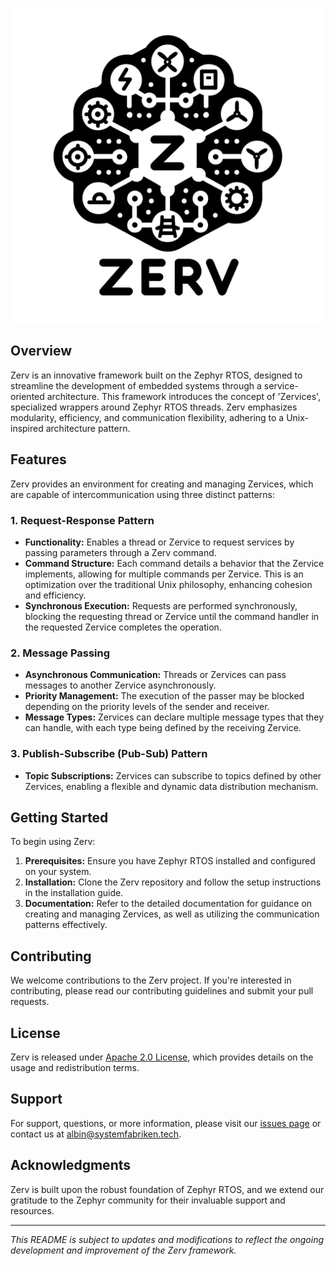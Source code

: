![Zerv_logo](Zerv_logo.png)

## Overview

Zerv is an innovative framework built on the Zephyr RTOS, designed to streamline the development of embedded systems through a service-oriented architecture. This framework introduces the concept of 'Zervices', specialized wrappers around Zephyr RTOS threads. Zerv emphasizes modularity, efficiency, and communication flexibility, adhering to a Unix-inspired architecture pattern.

## Features

Zerv provides an environment for creating and managing Zervices, which are capable of intercommunication using three distinct patterns:

### 1. Request-Response Pattern

- **Functionality:** Enables a thread or Zervice to request services by passing parameters through a Zerv command.
- **Command Structure:** Each command details a behavior that the Zervice implements, allowing for multiple commands per Zervice. This is an optimization over the traditional Unix philosophy, enhancing cohesion and efficiency.
- **Synchronous Execution:** Requests are performed synchronously, blocking the requesting thread or Zervice until the command handler in the requested Zervice completes the operation.

### 2. Message Passing

- **Asynchronous Communication:** Threads or Zervices can pass messages to another Zervice asynchronously.
- **Priority Management:** The execution of the passer may be blocked depending on the priority levels of the sender and receiver.
- **Message Types:** Zervices can declare multiple message types that they can handle, with each type being defined by the receiving Zervice.

### 3. Publish-Subscribe (Pub-Sub) Pattern

- **Topic Subscriptions:** Zervices can subscribe to topics defined by other Zervices, enabling a flexible and dynamic data distribution mechanism.

## Getting Started

To begin using Zerv:

1. **Prerequisites:** Ensure you have Zephyr RTOS installed and configured on your system.
2. **Installation:** Clone the Zerv repository and follow the setup instructions in the installation guide.
3. **Documentation:** Refer to the detailed documentation for guidance on creating and managing Zervices, as well as utilizing the communication patterns effectively.

## Contributing

We welcome contributions to the Zerv project. If you're interested in contributing, please read our contributing guidelines and submit your pull requests.

## License

Zerv is released under [Apache 2.0 License](LICENSE), which provides details on the usage and redistribution terms.

## Support

For support, questions, or more information, please visit our [issues page](https://github.com/Systemfabriken/zerv/issues) or contact us at [albin@systemfabriken.tech](albin@systemfabriken.tech).

## Acknowledgments

Zerv is built upon the robust foundation of Zephyr RTOS, and we extend our gratitude to the Zephyr community for their invaluable support and resources.

---

*This README is subject to updates and modifications to reflect the ongoing development and improvement of the Zerv framework.*
